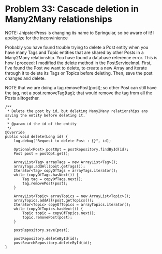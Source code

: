 # Problem 33: Cascade deletion in Many2Many relationships


NOTE: JhipsterPress is changing its name to Springular, so be aware of it! I apologize for the inconvinience

Probably you have found trouble trying to delete a Post entity when you have many Tags and Topic entities that are shared by other Posts in a Many2Many relationship. You have found a database reference error. This is how I proceed: I modified the delete method in the PostServiceImpl. First, I've found the Post we want to delete, to create a new Array and iterate through it to delete its Tags or Topics before deleting. Then, save the post changes and delete.

NOTE that we are doing a tag.removePost(post); so other Post can still have the tag, not a post.removeTag(tag); that would remove the tag from all the Posts alltogether.

    /**
     * Delete the post by id, but deleting Many2Many relationships ans saving the entity before deleting it.
     *
     * @param id the id of the entity
     */
	@Override
	public void delete(Long id) {
		log.debug("Request to delete Post : {}", id);
		
		Optional<Post> postOpt = postRepository.findById(id);
		Post post = postOpt.get();
		
		ArrayList<Tag> arrayTags = new ArrayList<Tag>();
		arrayTags.addAll(post.getTags());
		Iterator<Tag> copyOfTags = arrayTags.iterator();
		while (copyOfTags.hasNext()) {
			Tag tag = copyOfTags.next();
			tag.removePost(post);
		}
		
		ArrayList<Topic> arrayTopics = new ArrayList<Topic>();
		arrayTopics.addAll(post.getTopics());
		Iterator<Topic> copyOfTopics = arrayTopics.iterator();
		while (copyOfTopics.hasNext()) {
			Topic topic = copyOfTopics.next();
			topic.removePost(post);
		}

		postRepository.save(post);

		postRepository.deleteById(id);
		postSearchRepository.deleteById(id);
    }
   

        